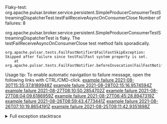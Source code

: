         
Flaky-test: org.apache.pulsar.broker.service.persistent.SimpleProducerConsumerTestStreamingDispatcherTest.testFailReceiveAsyncOnConsumerClose
Number of failures: 8

org.apache.pulsar.broker.service.persistent.SimpleProducerConsumerTestStreamingDispatcherTest is flaky. The testFailReceiveAsyncOnConsumerClose test method fails sporadically.

```
org.apache.pulsar.tests.FailFastNotifier$FailFastSkipException: Skipped after failure since testFailFast system property is set.
	at org.apache.pulsar.tests.FailFastNotifier.beforeInvocation(FailFastNotifier.java:88)

```

Usage tip: To enable automatic navigation to failure message, open the following links with CTRL/CMD-click.
[example failure 2021-08-30T15:35:37.8189948Z](https://github.com/apache/pulsar/runs/3463119398?check_suite_focus=true#step:9:2503)
[example failure 2021-08-28T02:15:16.9574594Z](https://github.com/apache/pulsar/runs/3448473880?check_suite_focus=true#step:9:1500)
[example failure 2021-08-27T08:10:50.2854702Z](https://github.com/apache/pulsar/runs/3440980370?check_suite_focus=true#step:9:1571)
[example failure 2021-08-27T08:04:09.6186959Z](https://github.com/apache/pulsar/runs/3440855241?check_suite_focus=true#step:9:1496)
[example failure 2021-08-27T06:45:28.8947319Z](https://github.com/apache/pulsar/runs/3440411158?check_suite_focus=true#step:9:1497)
[example failure 2021-08-26T08:59:43.4773441Z](https://github.com/apache/pulsar/runs/3430539961?check_suite_focus=true#step:9:2206)
[example failure 2021-08-26T07:10:19.8654191Z](https://github.com/apache/pulsar/runs/3429892136?check_suite_focus=true#step:9:1558)
[example failure 2021-08-25T09:11:42.9351898Z](https://github.com/apache/pulsar/runs/3420085427?check_suite_focus=true#step:10:1502)


<details>
<summary>Full exception stacktrace</summary>
<code><pre>
org.apache.pulsar.tests.FailFastNotifier$FailFastSkipException: Skipped after failure since testFailFast system property is set.
	at org.apache.pulsar.tests.FailFastNotifier.beforeInvocation(FailFastNotifier.java:88)

</pre></code>
</details>

